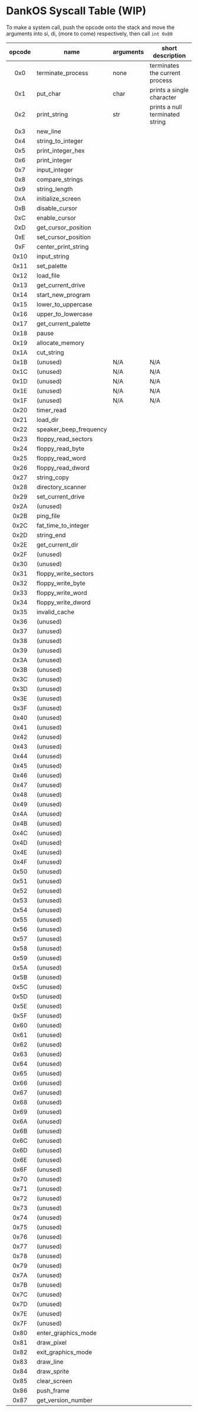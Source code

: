 # DankOS Syscall Table (WIP)

To make a system call, push the opcode onto the stack and move the arguments
into si, di, (more to come) respectively, then call `int 0x80`


| opcode | name | arguments| short description |
| :---: | --- | --- | --- |
| 0x0 | terminate_process | none | terminates the current process |
| 0x1 | put_char | char | prints a single character |
| 0x2 | print_string | str | prints a null terminated string |
| 0x3 | new_line |  |  |
| 0x4 | string_to_integer |  |  |
| 0x5 | print_integer_hex |  |  |
| 0x6 | print_integer |  |  |
| 0x7 | input_integer |  |  |
| 0x8 | compare_strings |  |  |
| 0x9 | string_length |  |  |
| 0xA | initialize_screen |  |  |
| 0xB | disable_cursor |  |  |
| 0xC | enable_cursor |  |  |
| 0xD | get_cursor_position |  |  |
| 0xE | set_cursor_position |  |  |
| 0xF | center_print_string |  |  |
| 0x10 | input_string |  |  |
| 0x11 | set_palette |  |  |
| 0x12 | load_file |  |  |
| 0x13 | get_current_drive |  |  |
| 0x14 | start_new_program |  |  |
| 0x15 | lower_to_uppercase |  |  |
| 0x16 | upper_to_lowercase |  |  |
| 0x17 | get_current_palette |  |  |
| 0x18 | pause |  |  |
| 0x19 | allocate_memory |  |  |
| 0x1A | cut_string |  |  |
| 0x1B | (unused) | N/A | N/A |
| 0x1C | (unused) | N/A | N/A |
| 0x1D | (unused) | N/A | N/A |
| 0x1E | (unused) | N/A | N/A |
| 0x1F | (unused) | N/A | N/A |
| 0x20 | timer_read |  |  |
| 0x21 | load_dir |  |  |
| 0x22 | speaker_beep_frequency |  |  |
| 0x23 | floppy_read_sectors |  |  |
| 0x24 | floppy_read_byte |  |  |
| 0x25 | floppy_read_word |  |  |
| 0x26 | floppy_read_dword |  |  |
| 0x27 | string_copy |  |  |
| 0x28 | directory_scanner |  |  |
| 0x29 | set_current_drive |  |  |
| 0x2A | (unused) |  |  |
| 0x2B | ping_file |  |  |
| 0x2C | fat_time_to_integer |  |  |
| 0x2D | string_end |  |  |
| 0x2E | get_current_dir |  |  |
| 0x2F | (unused) |  |  |
| 0x30 | (unused) |  |  |
| 0x31 | floppy_write_sectors |  |  |
| 0x32 | floppy_write_byte |  |  |
| 0x33 | floppy_write_word |  |  |
| 0x34 | floppy_write_dword |  |  |
| 0x35 | invalid_cache |  |  |
| 0x36 | (unused) |  |  |
| 0x37 | (unused) |  |  |
| 0x38 | (unused) |  |  |
| 0x39 | (unused) |  |  |
| 0x3A | (unused) |  |  |
| 0x3B | (unused) |  |  |
| 0x3C | (unused) |  |  |
| 0x3D | (unused) |  |  |
| 0x3E | (unused) |  |  |
| 0x3F | (unused) |  |  |
| 0x40 | (unused) |  |  |
| 0x41 | (unused) |  |  |
| 0x42 | (unused) |  |  |
| 0x43 | (unused) |  |  |
| 0x44 | (unused) |  |  |
| 0x45 | (unused) |  |  |
| 0x46 | (unused) |  |  |
| 0x47 | (unused) |  |  |
| 0x48 | (unused) |  |  |
| 0x49 | (unused) |  |  |
| 0x4A | (unused) |  |  |
| 0x4B | (unused) |  |  |
| 0x4C | (unused) |  |  |
| 0x4D | (unused) |  |  |
| 0x4E | (unused) |  |  |
| 0x4F | (unused) |  |  |
| 0x50 | (unused) |  |  |
| 0x51 | (unused) |  |  |
| 0x52 | (unused) |  |  |
| 0x53 | (unused) |  |  |
| 0x54 | (unused) |  |  |
| 0x55 | (unused) |  |  |
| 0x56 | (unused) |  |  |
| 0x57 | (unused) |  |  |
| 0x58 | (unused) |  |  |
| 0x59 | (unused) |  |  |
| 0x5A | (unused) |  |  |
| 0x5B | (unused) |  |  |
| 0x5C | (unused) |  |  |
| 0x5D | (unused) |  |  |
| 0x5E | (unused) |  |  |
| 0x5F | (unused) |  |  |
| 0x60 | (unused) |  |  |
| 0x61 | (unused) |  |  |
| 0x62 | (unused) |  |  |
| 0x63 | (unused) |  |  |
| 0x64 | (unused) |  |  |
| 0x65 | (unused) |  |  |
| 0x66 | (unused) |  |  |
| 0x67 | (unused) |  |  |
| 0x68 | (unused) |  |  |
| 0x69 | (unused) |  |  |
| 0x6A | (unused) |  |  |
| 0x6B | (unused) |  |  |
| 0x6C | (unused) |  |  |
| 0x6D | (unused) |  |  |
| 0x6E | (unused) |  |  |
| 0x6F | (unused) |  |  |
| 0x70 | (unused) |  |  |
| 0x71 | (unused) |  |  |
| 0x72 | (unused) |  |  |
| 0x73 | (unused) |  |  |
| 0x74 | (unused) |  |  |
| 0x75 | (unused) |  |  |
| 0x76 | (unused) |  |  |
| 0x77 | (unused) |  |  |
| 0x78 | (unused) |  |  |
| 0x79 | (unused) |  |  |
| 0x7A | (unused) |  |  |
| 0x7B | (unused) |  |  |
| 0x7C | (unused) |  |  |
| 0x7D | (unused) |  |  |
| 0x7E | (unused) |  |  |
| 0x7F | (unused) |  |  |
| 0x80 | enter_graphics_mode |  |  |
| 0x81 | draw_pixel |  |  |
| 0x82 | exit_graphics_mode |  |  |
| 0x83 | draw_line |  |  |
| 0x84 | draw_sprite |  |  |
| 0x85 | clear_screen |  |  |
| 0x86 | push_frame |  |  |
| 0x87 | get_version_number |  |  |
